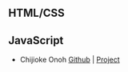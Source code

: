 ## HTML/CSS
## JavaScript
* Chijioke Onoh [Github](https://github.com/chijiokeonoh) | [Project](https://chijiokeonoh.github.io/NOSTRA/)
